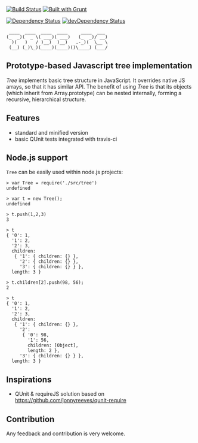 [![Build Status](https://travis-ci.org/tkoomzaaskz/tree.png?branch=master)](https://travis-ci.org/tkoomzaaskz/tree)
[![Built with Grunt](https://cdn.gruntjs.com/builtwith.png)](http://gruntjs.com/)

[![Dependency Status](https://david-dm.org/tkoomzaaskz/tree.svg)](https://david-dm.org/tkoomzaaskz/tree)
[![devDependency Status](https://david-dm.org/tkoomzaaskz/tree/dev-status.svg)](https://david-dm.org/tkoomzaaskz/tree#info=devDependencies)

     ____  ____  ____  ____     ____  ___
    (_  _)(  _ \( ___)( ___)   (_  _)/ __)
      )(   )   / )__)  )__)   .-_)(  \__ \
     (__) (_)\_)(____)(____)()\____) (___/

Prototype-based Javascript tree implementation
----------------------------------------------

_Tree_ implements basic tree structure in JavaScript. It overrides native JS
arrays, so that it has similar API. The benefit of using _Tree_ is that its
objects (which inherit from Array.prototype) can be nested internally, forming
a recursive, hierarchical structure.

Features
--------

 * standard and minified version
 * basic QUnit tests integrated with travis-ci

Node.js support
---------------

`Tree` can be easily used within node.js projects:

    > var Tree = require('./src/tree')
    undefined

    > var t = new Tree();
    undefined

    > t.push(1,2,3)
    3

    > t
    { '0': 1,
      '1': 2,
      '2': 3,
      children:
       { '1': { children: {} },
         '2': { children: {} },
         '3': { children: {} } },
      length: 3 }

    > t.children[2].push(98, 56);
    2

    > t
    { '0': 1,
      '1': 2,
      '2': 3,
      children:
       { '1': { children: {} },
         '2':
          { '0': 98,
            '1': 56,
            children: [Object],
            length: 2 },
         '3': { children: {} } },
      length: 3 }

Inspirations
------------

 * QUnit & requireJS solution based on https://github.com/jonnyreeves/qunit-require

Contribution
------------

Any feedback and contribution is very welcome.
